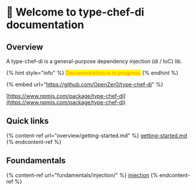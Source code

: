 # 👋 Welcome to type-chef-di documentation

## Overview

A type-chef-di is a general-purpose dependency injection (di / IoC) lib.

{% hint style="info" %}
<mark style="color:orange;">**Documentation is in progress**</mark>
{% endhint %}

{% embed url="https://github.com/OpenZer0/type-chef-di" %}

[https://www.npmjs.com/package/type-chef-di](https://www.npmjs.com/package/type-chef-di)

## Quick links

{% content-ref url="overview/getting-started.md" %}
[getting-started.md](overview/getting-started.md)
{% endcontent-ref %}

## Foundamentals

{% content-ref url="fundamentals/injection/" %}
[injection](fundamentals/injection/)
{% endcontent-ref %}
